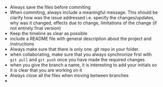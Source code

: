 
- Always save the files before commiting 
- When commiting, always include a meaningful message. This should be clarify how was the issue addressed i.e. specify the changes/updates, why was it changed, effects due to change, limitations of the change (if not entirely final version)
- Keep the timeline as clear as possible 
- include a README file with general description about the project and instructions
- Always make sure that there is only one .git repo in your folder. 
- when collaborating, make sure that you always synchronize first with `git pull` and `git push` once you have made the required changes
- when you give the branch a name, it is interesting to add your initials so it is clear that you are working on it
- Always close all the  files when moving between branches
- 

